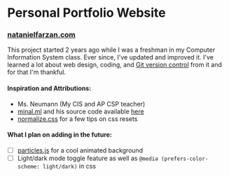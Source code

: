 # Personal Portfolio Website

### [natanielfarzan.com](https://natanielfarzan.com)

This project started 2 years ago while I was a freshman in my Computer Information System class. Ever since, I've updated and improved it. I've learned a lot about web design, coding, and [Git version control](https://git-scm.com/) from it and for that I'm thankful.

#### Inspiration and Attributions:
- Ms. Neumann  (My CIS and AP CSP teacher)
- [minal.ml](https://minar.ml/) and his source code available [here](https://github.com/m-i-n-a-r/sparky-portfolio)
- [normalize.css](https://github.com/necolas/normalize.css) for a few tips on css resets

#### What I plan on adding in the future:
- [ ] [particles.js](https://github.com/VincentGarreau/particles.js) for a cool animated background
- [ ] Light/dark mode toggle feature as well as `@media (prefers-color-scheme: light/dark)` in css
